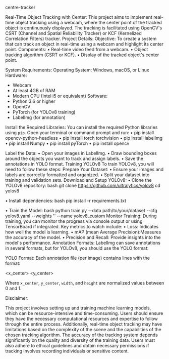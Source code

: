 centre-tracker

 Real-Time Object Tracking with Center:
This project aims to implement real-time object tracking using a webcam, where the center point of the tracked object is continuously displayed. The tracking is facilitated using OpenCV's CSRT (Channel and Spatial Reliability Tracker) or KCF (Kernelized Correlation Filters) tracker.
 Project Details:
Objective: To create a system that can track an object in real-time using a webcam and highlight its center point.
Components:
•	Real-time video feed from a webcam.
•	Object tracking algorithm (CSRT or KCF).
•	Display of the tracked object's center point.

 System Requirements:
Operating System: Windows, macOS, or Linux
Hardware:
  - Webcam
  - At least 4GB of RAM
  - Modern CPU (Intel i5 or equivalent)
Software:
  - Python 3.6 or higher
  - OpenCV
  - PyTorch (for YOLOv8 training)
  - LabelImg (for annotation)

Install the Required Libraries:
You can install the required Python libraries using `pip`. Open your terminal or command prompt and run:
•	pip install opencv-python-headless
•	pip install torch torchvision
•	pip install labelImg
•	pip install Numpy
•	pip install pyTorch
•	pip install opencv

   Label the Data:
•	Open your images in LabelImg.
•	Draw bounding boxes around the objects you want to track and assign labels.
•	Save the annotations in YOLO format.
Training YOLOv8
To train YOLOv8, you will need to follow these steps:
Prepare Your Dataset:
•	Ensure your images and labels are correctly formatted and organized.
•	Split your dataset into training and validation sets.
Download and Setup YOLOv8:
•	Clone the YOLOv8 repository:
                  bash
                  git clone https://github.com/ultralytics/yolov8
                  cd yolov8

•	Install dependencies:
                 bash
                 pip install -r requirements.txt


•	Train the Model:
   bash
   python train.py --data path/to/your/dataset --cfg yolov8.yaml --weights '' --name      yolov8_custom
    Monitor Training:
During training, you can monitor the progress via console output or using TensorBoard if integrated. Key metrics to watch include:
•	Loss: Indicates how well the model is learning.
•	mAP (mean Average Precision):Measures the accuracy of the model.
•	Precision and Recall: Provide insights into the model's performance.
Annotation Formats:
LabelImg can save annotations in several formats, but for YOLOv8, you should use the YOLO format:

YOLO Format: Each annotation file (per image) contains lines with the format:
  
  <object-class> <x_center> <y_center> <width> <height>
  
  Where `x_center`, `y_center`, `width`, and `height` are normalized values between 0 and 1.

Disclaimer:

This project involves setting up and training machine learning models, which can be resource-intensive and time-consuming. Users should ensure they have the necessary computational resources and expertise to follow through the entire process. Additionally, real-time object tracking may have limitations based on the complexity of the scene and the capabilities of the chosen tracking algorithm. The accuracy of the tracking system depends significantly on the quality and diversity of the training data. Users must also adhere to ethical guidelines and obtain necessary permissions if tracking involves recording individuals or sensitive content.
